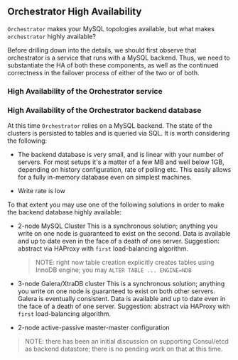 ## Orchestrator High Availability

`Orchestrator` makes your MySQL topologies available, but what makes `orchestrator` highly available?

Before drilling down into the details, we should first observe that orchestrator is a service that runs with a MySQL backend. Thus, we need to substantiate the HA of both these components, as well as the continued correctness in the failover process of either of the two or of both.

### High Availability of the Orchestrator service

### High Availability of the Orchestrator backend database

At this time `Orchestrator` relies on a MySQL backend. The state of the clusters is persisted to tables and is queried via SQL. It is worth considering the following:

- The backend database is very small, and is linear with your number of servers. For most setups it's a matter of a few MB and well below 1GB, depending on history configuration, rate of polling etc. This easily allows for a fully in-memory database even on simplest machines.

- Write rate is low

To that extent you may use one of the following solutions in order to make the backend database highly available:

- 2-node MySQL Cluster
  This is a synchronous solution; anything you write on one node is guaranteed to exist on the second. Data is available and up to date even in the face of a death of one server.
  Suggestion: abstract via HAProxy with `first` load-balancing algorithm.
  > NOTE: right now table creation explicitly creates tables using InnoDB engine; you may `ALTER TABLE ... ENGINE=NDB`

- 3-node Galera/XtraDB cluster
  This is a synchronous solution; anything you write on one node is guaranteed to exist on both other servers.
  Galera is eventually consistent.
  Data is available and up to date even in the face of a death of one server.
  Suggestion: abstract via HAProxy with `first` load-balancing algorithm.

- 2-node active-passive master-master configuration

> NOTE: there has been an initial discussion on supporting Consul/etcd as backend datastore; there is no pending work on that at this time.
